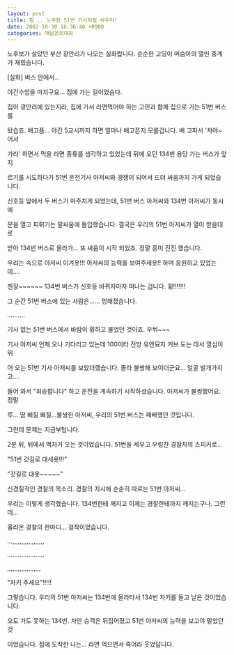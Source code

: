 ```yaml
---
layout: post
title: 펌 .. 노무현 51번 기사처럼 싸우라!
date: 2002-10-30 16:36:40 +0900
categories: 깨달음의대화
---
```

노후보가 살았던 부산 광안리가 나오는 실화랍니다. 순순한 고딩이 머슴아의 열띤 중계가 재밌습니다.
  

  

  
[실화] 버스 안에서...
  
야간수업을 마치구요... 집에 가는 길이었슴다.
  
집이 광안리에 있는지라, 집에 가서 라면먹어야 하는 고민과 함께 집으로 가는 51번 버스를
  
탔습죠. 배고픔... 야간 5교시까지 하면 얼마나 배고픈지 모를겁니다. 배 고파서 '차야~ 어서
  
가라' 하면서 먹을 라면 종류를 생각하고 있었는데 뒤에 오던 134번 용당 가는 버스가 앞지
  
르기를 시도하다가 51번 운전기사 아저씨와 경쟁이 되어서 드뎌 싸움까지 가게 되었습니다.
  
신호등 앞에서 두 버스가 마주치게 되었는데, 51번 버스 아저씨와 134번 아저씨가 동시에
  
문을 열고 피튀기는 말싸움에 돌입했습니다. 결국은 우리의 51번 아저씨가 열이 받을대로
  
받아 134번 버스로 올라가... 또 싸움이 시작 되었죠. 정말 흥미 진진 했습니다.
  
우리는 속으로 아저씨 이겨욧!!! 아저씨의 능력을 보여주세욧!! 하며 응원하고 있었는데....
  
젠장~~~~~~ 134번 버스가 신호등 바뀌자마자 떠나는 겁니다. 휭!!!!!!!
  
그 순간 51번 버스에 있는 사람은...... 멍해졌습니다.
  
..........
  
기사 없는 51번 버스에서 바람이 휭하고 불었던 것이죠. 우쒸~~~
  
기사 아저씨 언제 오나 기다리고 있는데 100미터 전방 유엔묘지 커브 도는 데서 열심이 뛰
  
어 오는 51번 기사 아저씨를 보았더랬습니다. 졸라 불쌍해 보이더군요... 얼굴 벌개가지고....
  
들어 와서 "죄송합니다" 하고 운전을 계속하기 시작하셨습니다. 아저씨가 불쌍했어요. 정말
  
루... 땀 삐질 삐질...불쌍한 아저씨, 우리의 51번 버스는 패배했던 것입니다.
  
그런데 문제는 지금부텁니다.
  
2분 뒤, 뒤에서 백차가 오는 것이었습니다. 51번을 세우고 우렁찬 경찰차의 스피커로...
  
"51번 갓길로 대세욧!!!"
  
"갓길로 대욧~~~~~"
  
신경질적인 경찰의 목소리. 경찰의 지시에 순순히 따르는 51번 아저씨...
  
우리는 이렇게 생각했습니다. 134번한테 깨지고 이제는 경찰한테까지 깨지는구나. 그런데...
  
올라온 경찰의 한마디... 걸작이었습니다.
  
...,,,,,,,,,,,,,,,,,,
  
.....................
  
,,,,,,,,,,,,,,,,,,,
  

  
"차키 주세요"!!!!!
  

  
그렇습니다. 우리의 51번 아저씨는 134번에 올라타서 134번 차키를 들고 날은 것이었습니다.
  
오도 가도 못하는 134번. 차안 승객은 뒤집어졌고 51번 아저씨의 능력을 보고야 말았던 것
  
이었습니다. 집에 도착한 나는... 라면 먹으면서 죽어라 웃었답니다.